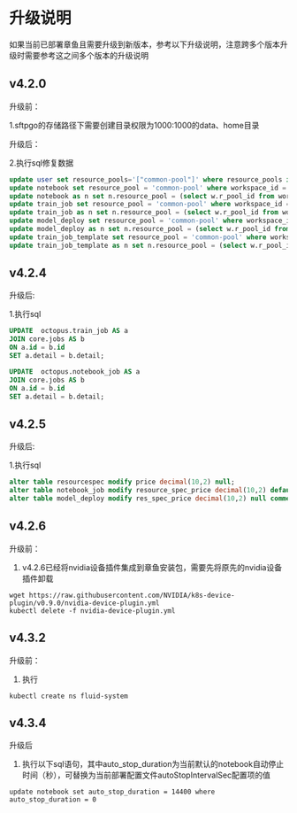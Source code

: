 # 升级说明

如果当前已部署章鱼且需要升级到新版本，参考以下升级说明，注意跨多个版本升级时需要参考这之间多个版本的升级说明



## v4.2.0

升级前：

1.sftpgo的存储路径下需要创建目录权限为1000:1000的data、home目录

升级后：

2.执行sql修复数据

```sql
update user set resource_pools='["common-pool"]' where resource_pools is null
update notebook set resource_pool = 'common-pool' where workspace_id = 'default-workspace';
update notebook as n set n.resource_pool = (select w.r_pool_id from workspace as w where n.workspace_id = w.id) where n.workspace_id != 'default-workspace';
update train_job set resource_pool = 'common-pool' where workspace_id = 'default-workspace';
update train_job as n set n.resource_pool = (select w.r_pool_id from workspace as w where n.workspace_id = w.id) where n.workspace_id != 'default-workspace';
update model_deploy set resource_pool = 'common-pool' where workspace_id = 'default-workspace';
update model_deploy as n set n.resource_pool = (select w.r_pool_id from workspace as w where n.workspace_id = w.id) where n.workspace_id != 'default-workspace';
update train_job_template set resource_pool = 'common-pool' where workspace_id = 'default-workspace';
update train_job_template as n set n.resource_pool = (select w.r_pool_id from workspace as w where n.workspace_id = w.id) where n.workspace_id != 'default-workspace';
```



## v4.2.4

升级后:

1.执行sql

```sql
UPDATE  octopus.train_job AS a
JOIN core.jobs AS b 
ON a.id = b.id
SET a.detail = b.detail;

UPDATE  octopus.notebook_job AS a
JOIN core.jobs AS b 
ON a.id = b.id
SET a.detail = b.detail;
```



## v4.2.5

升级后:

1.执行sql

```sql
alter table resourcespec modify price decimal(10,2) null;
alter table notebook_job modify resource_spec_price decimal(10,2) default '0' not null comment '资源规格价格';
alter table model_deploy modify res_spec_price decimal(10,2) null comment '资源规格单价';
```


## v4.2.6

升级前：
1. v4.2.6已经将nvidia设备插件集成到章鱼安装包，需要先将原先的nvidia设备插件卸载
```
wget https://raw.githubusercontent.com/NVIDIA/k8s-device-plugin/v0.9.0/nvidia-device-plugin.yml
kubectl delete -f nvidia-device-plugin.yml
```

## v4.3.2

升级前：
1. 执行
```
kubectl create ns fluid-system
```

## v4.3.4

升级后
1. 执行以下sql语句，其中auto_stop_duration为当前默认的notebook自动停止时间（秒），可替换为当前部署配置文件autoStopIntervalSec配置项的值
```
update notebook set auto_stop_duration = 14400 where auto_stop_duration = 0
```